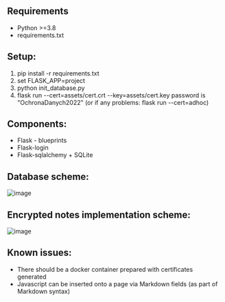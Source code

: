 ## Requirements 
* Python >=3.8
* requirements.txt

## Setup:
1. pip install -r requirements.txt
2. set FLASK_APP=project
3. python init_database.py
4. flask run --cert=assets/cert.crt --key=assets/cert.key password is "OchronaDanych2022" (or if any problems: flask run --cert=adhoc)

## Components:
* Flask - blueprints
* Flask-login
* Flask-sqlalchemy + SQLite

## Database scheme:
![image](https://user-images.githubusercontent.com/41429556/161428153-63300ccb-573d-4f25-9806-4465077585f8.png)

## Encrypted notes implementation scheme:
![image](https://user-images.githubusercontent.com/41429556/161428201-fd0fa0f7-3c54-470c-b3a3-5c7f1fea7590.png)

## Known issues:
* There should be a docker container prepared with certificates generated
* Javascript can be inserted onto a page via Markdown fields (as part of Markdown syntax)
